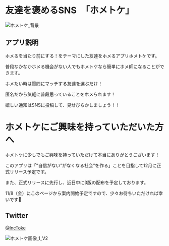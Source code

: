 # 友達を褒めるSNS　「ホメトケ」
 
![ホメトケ_背景](https://user-images.githubusercontent.com/42941654/68219690-be06d780-0029-11ea-8adb-0fd96fbaf92c.jpeg)

## アプリ説明

ホメるを当たり前にする！をテーマにした友達をホメるアプリホメトケです。

普段なかなかホメる機会がない人でもホメトケなら簡単にホメ師になることができます。

ホメたい時は質問にマッチする友達を選ぶだけ！

匿名だから気軽に普段思っていることをホメられます！

嬉しい通知はSNSに投稿して、見せびらかしましょう！！  

# ホメトケにご興味を持っていただいた方へ

ホメトケに少しでもご興味を持っていただけて本当にありがとうございます！

このアプリは「”自信がない”がなくなる社会”を作る」ことを目指して12月に正式リリース予定です。

また、正式リリースに先行し、近日中にβ版の配布を予定しております。

11/8（金）にこのページから案内開始予定ですので、少々お待ちいただければ幸いです🙇‍
  
## Twitter
 
[@IncToke](https://twitter.com/IncToke)
 
![ホメトケ画像_1_V2](https://user-images.githubusercontent.com/42941654/68290186-daa71c00-00ca-11ea-9e6d-c9487aaace75.jpg)

